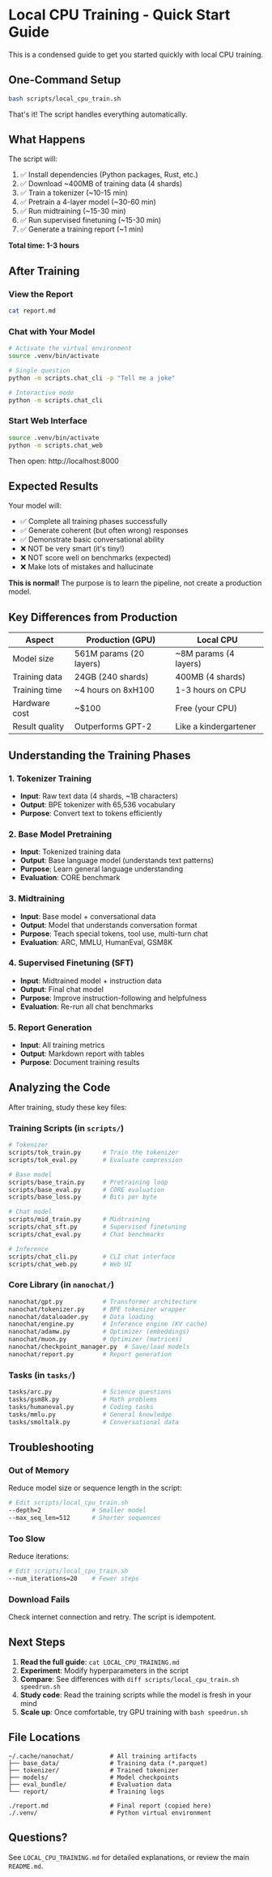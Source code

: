 # Local CPU Training - Quick Start Guide

This is a condensed guide to get you started quickly with local CPU training.

## One-Command Setup

```bash
bash scripts/local_cpu_train.sh
```

That's it! The script handles everything automatically.

## What Happens

The script will:
1. ✅ Install dependencies (Python packages, Rust, etc.)
2. ✅ Download ~400MB of training data (4 shards)
3. ✅ Train a tokenizer (~10-15 min)
4. ✅ Pretrain a 4-layer model (~30-60 min)
5. ✅ Run midtraining (~15-30 min)
6. ✅ Run supervised finetuning (~15-30 min)
7. ✅ Generate a training report (~1 min)

**Total time: 1-3 hours**

## After Training

### View the Report

```bash
cat report.md
```

### Chat with Your Model

```bash
# Activate the virtual environment
source .venv/bin/activate

# Single question
python -m scripts.chat_cli -p "Tell me a joke"

# Interactive mode
python -m scripts.chat_cli
```

### Start Web Interface

```bash
source .venv/bin/activate
python -m scripts.chat_web
```

Then open: http://localhost:8000

## Expected Results

Your model will:
- ✅ Complete all training phases successfully
- ✅ Generate coherent (but often wrong) responses
- ✅ Demonstrate basic conversational ability
- ❌ NOT be very smart (it's tiny!)
- ❌ NOT score well on benchmarks (expected)
- ❌ Make lots of mistakes and hallucinate

**This is normal!** The purpose is to learn the pipeline, not create a production model.

## Key Differences from Production

| Aspect | Production (GPU) | Local CPU |
|--------|------------------|-----------|
| Model size | 561M params (20 layers) | ~8M params (4 layers) |
| Training data | 24GB (240 shards) | 400MB (4 shards) |
| Training time | ~4 hours on 8xH100 | 1-3 hours on CPU |
| Hardware cost | ~$100 | Free (your CPU) |
| Result quality | Outperforms GPT-2 | Like a kindergartener |

## Understanding the Training Phases

### 1. Tokenizer Training
- **Input**: Raw text data (4 shards, ~1B characters)
- **Output**: BPE tokenizer with 65,536 vocabulary
- **Purpose**: Convert text to tokens efficiently

### 2. Base Model Pretraining
- **Input**: Tokenized training data
- **Output**: Base language model (understands text patterns)
- **Purpose**: Learn general language understanding
- **Evaluation**: CORE benchmark

### 3. Midtraining
- **Input**: Base model + conversational data
- **Output**: Model that understands conversation format
- **Purpose**: Teach special tokens, tool use, multi-turn chat
- **Evaluation**: ARC, MMLU, HumanEval, GSM8K

### 4. Supervised Finetuning (SFT)
- **Input**: Midtrained model + instruction data
- **Output**: Final chat model
- **Purpose**: Improve instruction-following and helpfulness
- **Evaluation**: Re-run all chat benchmarks

### 5. Report Generation
- **Input**: All training metrics
- **Output**: Markdown report with tables
- **Purpose**: Document training results

## Analyzing the Code

After training, study these key files:

### Training Scripts (in `scripts/`)
```bash
# Tokenizer
scripts/tok_train.py      # Train the tokenizer
scripts/tok_eval.py       # Evaluate compression

# Base model
scripts/base_train.py     # Pretraining loop
scripts/base_eval.py      # CORE evaluation
scripts/base_loss.py      # Bits per byte

# Chat model
scripts/mid_train.py      # Midtraining
scripts/chat_sft.py       # Supervised finetuning
scripts/chat_eval.py      # Chat benchmarks

# Inference
scripts/chat_cli.py       # CLI chat interface
scripts/chat_web.py       # Web UI
```

### Core Library (in `nanochat/`)
```bash
nanochat/gpt.py           # Transformer architecture
nanochat/tokenizer.py     # BPE tokenizer wrapper
nanochat/dataloader.py    # Data loading
nanochat/engine.py        # Inference engine (KV cache)
nanochat/adamw.py         # Optimizer (embeddings)
nanochat/muon.py          # Optimizer (matrices)
nanochat/checkpoint_manager.py  # Save/load models
nanochat/report.py        # Report generation
```

### Tasks (in `tasks/`)
```bash
tasks/arc.py              # Science questions
tasks/gsm8k.py            # Math problems
tasks/humaneval.py        # Coding tasks
tasks/mmlu.py             # General knowledge
tasks/smoltalk.py         # Conversational data
```

## Troubleshooting

### Out of Memory
Reduce model size or sequence length in the script:
```bash
# Edit scripts/local_cpu_train.sh
--depth=2              # Smaller model
--max_seq_len=512      # Shorter sequences
```

### Too Slow
Reduce iterations:
```bash
# Edit scripts/local_cpu_train.sh
--num_iterations=20    # Fewer steps
```

### Download Fails
Check internet connection and retry. The script is idempotent.

## Next Steps

1. **Read the full guide**: `cat LOCAL_CPU_TRAINING.md`
2. **Experiment**: Modify hyperparameters in the script
3. **Compare**: See differences with `diff scripts/local_cpu_train.sh speedrun.sh`
4. **Study code**: Read the training scripts while the model is fresh in your mind
5. **Scale up**: Once comfortable, try GPU training with `bash speedrun.sh`

## File Locations

```
~/.cache/nanochat/          # All training artifacts
├── base_data/              # Training data (*.parquet)
├── tokenizer/              # Trained tokenizer
├── models/                 # Model checkpoints
├── eval_bundle/            # Evaluation data
└── report/                 # Training logs

./report.md                 # Final report (copied here)
./.venv/                    # Python virtual environment
```

## Questions?

See `LOCAL_CPU_TRAINING.md` for detailed explanations, or review the main `README.md`.
